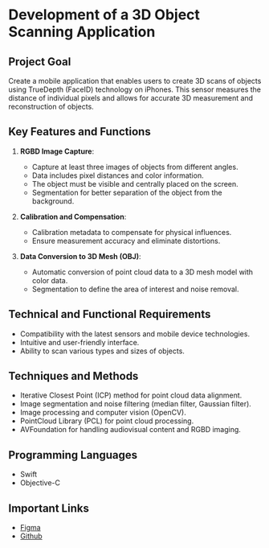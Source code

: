 # Development of a 3D Object Scanning Application

## Project Goal
Create a mobile application that enables users to create 3D scans of objects using TrueDepth (FaceID) technology on iPhones. This sensor measures the distance of individual pixels and allows for accurate 3D measurement and reconstruction of objects.

## Key Features and Functions

1. **RGBD Image Capture**: 
   - Capture at least three images of objects from different angles.
   - Data includes pixel distances and color information.
   - The object must be visible and centrally placed on the screen.
   - Segmentation for better separation of the object from the background.

2. **Calibration and Compensation**:
   - Calibration metadata to compensate for physical influences.
   - Ensure measurement accuracy and eliminate distortions.

3. **Data Conversion to 3D Mesh (OBJ)**:
   - Automatic conversion of point cloud data to a 3D mesh model with color data.
   - Segmentation to define the area of interest and noise removal.

## Technical and Functional Requirements
- Compatibility with the latest sensors and mobile device technologies.
- Intuitive and user-friendly interface.
- Ability to scan various types and sizes of objects.

## Techniques and Methods
- Iterative Closest Point (ICP) method for point cloud data alignment.
- Image segmentation and noise filtering (median filter, Gaussian filter).
- Image processing and computer vision (OpenCV).
- PointCloud Library (PCL) for point cloud processing.
- AVFoundation for handling audiovisual content and RGBD imaging.

## Programming Languages
- Swift
- Objective-C

## Important Links
- [Figma](https://www.figma.com/design/JQ103mUxXS9Ugs0N8UXS3N/Untitled?node-id=0-1&t=sdMCXFaEK2RYcmlx-1)
- [Github](https://github.com/TheMikerik/Scanit)
